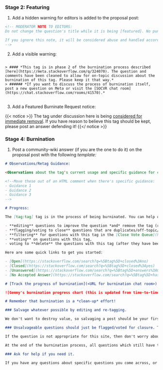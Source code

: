 ### Stage 2: Featuring

1. Add a hidden warning for editors is added to the proposal post:

```md
<!-- MODERATOR NOTE TO EDITORS:
Do not change the question's title while it is being [featured]. No puns!

If you ignore this note, it will be considered abuse and handled accordingly.
-->
```

2. Add a visible warning:

<pre class="scrollable-code">
<code>
> #### *This tag is in phase 2 of the burnination process described [here](https://meta.stackoverflow.com/q/324070). The question and comments have been cleaned to allow for on-topic discussion about the burnination of this tag. Please keep it that way.*
> ###### *If you want to discuss the process of burnination itself, post a new question on Meta or visit the [SOCVR chat room](https://chat.stackoverflow.com/rooms/41570).*
</code>
</pre>

3. Add a Featured Burninate Request notice:

{{< notice >}}
The tag under discussion here is being [considered for immediate removal](http://meta.stackoverflow.com/questions/307068/make-it-easier-to-prevent-new-questions-being-added-in-a-tag/307124#307124). If you have reason to believe this tag should be kept, please post an answer defending it!
{{</ notice >}}

### Stage 4: Burnination

1. Post a community-wiki answer (if you are the one to do it) on the proposal post with the following *template:*

```md
# Observations/Retag Guidance:

<Observations about the tag's current usage and specific guidance for cleaning it up. This should either be summarized or carried over directly from the previous discussion. [This is formatted as an HTML tag, not a comment, so the post editor complains and reminds you it need to be dealt with.]>

<!--Move these out of an HTML comment when there's specific guidance:
- Guidance 1
- Guidance 2
- Guidance 3
-->

# Progress:

The [tag:tag] tag is in the process of being burninated. You can help out by reviewing the questions with this tag, and...

- **editing** questions to improve the question *and* remove the tag (retag-only edits are best left to users with full edit privileges; i.e. > 2k reputation),
- **flagging/voting to close** questions that are duplicates/off-topic/unclear/too broad/opinion-based (users with < 3k reputation can help quite a bit by flagging questions for closure, which helps keep the Close Vote Review Queue full),
- **filtering** for questions with this tag in the [Close Vote Queue](https://stackoverflow.com/review/close/?filter-tags=tag),
- **voting** on questions with this tag,
- voting to **delete** the questions with this tag (after they have been closed, and only if the entire Q&A contains nothing of value). However, keep in mind that at the end of the burnination process all closed questions containing this tag will be deleted semi-automatically. Thus, there's rarely a need to vote to delete these questions.

Here are some quick links to get you started:

- [Open](https://stackoverflow.com/search?q=%5Btag%5D+closed%3Ano)
- [Closed](https://stackoverflow.com/search?q=%5Btag%5D+closed%3Ayes)
- [Unanswered](https://stackoverflow.com/search?q=%5Btag%5D+answers%3A0+closed%3Ano)
- [No Accepted Answer](https://stackoverflow.com/search?q=%5Btag%5D+hasaccepted%3A0+closed%3Ano)

# [Track the progress of burnination](<URL for burnination chat room>)

![Gemmy's burnination progress chart (this is updated from time-to-time; see burnination chat room for the most recent)](<URL for gemmy burnination chart>)

# Remember that burnination is a *clean-up* effort!

### Salvage whatever possible by editing and re-tagging.

We don't want to destroy value, so salvaging a post should be your first priority. If a question can be saved, please edit it. Your edit should improve *all* problems with the question *and* remove the [tag:tag] tag, possibly replacing it with another tag, as described above in "Observations/Retag Guidance". (Edits, specially re-tags, are best left to users with [full edit privileges](https://stackoverflow.com/help/privileges/edit))

### Unsalvageable questions should just be flagged/voted for closure. They don't need to be retagged.

If the question is not appropriate for this site, then don't worry about removing the [tag:tag] tag&mdash;just flag/vote to close the question.

At the end of the burnination process, all questions which still have the [tag:tag] tag should have been closed. These will be mass-deleted, which will remove the tag from the system automatically, with minimal disruption.

### Ask for help if you need it.

If you have any questions about specific questions you come across, or the process in general, please feel free to leave a comment on this post. You can also drop into the [SOCVR chat room](https://chat.stackoverflow.com/rooms/41570) for real-time advice and discussion.
```